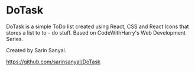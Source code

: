 # DoTask
DoTask is a simple ToDo list created using React, CSS and React Icons that stores a list to to - do stuff. Based on CodeWithHarry's Web Development Series.

Created by Sarin Sanyal.

https://github.com/sarinsanyal/DoTask
